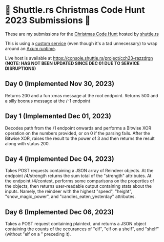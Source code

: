 # 🚀 Shuttle.rs Christmas Code Hunt 2023 Submissions 🎄

These are my submissions for the [Christmas Code Hunt](https://www.shuttle.rs/cch) hosted by [shuttle.rs](https://shuttle.rs/)

This is using a [custom service](https://docs.shuttle.rs/tutorials/custom-service) (even though it's a tad unnecessary) to wrap around an [Axum runtime](https://github.com/tokio-rs/axum).

Live host is available at https://console.shuttle.rs/project/cch23-razzdrgn
**(NOTE: HAS NOT BEEN UPDATED SINCE DEC 01 DUE TO SERVICE DISRUPTIONS)**

## Day 0 (Implemented Nov 30, 2023)

Returns 200 and a fun xmas message at the root endpoint.
Returns 500 and a silly boonus message at the /-1 endpoint

## Day 1 (Implemented Dec 01, 2023)

Decodes path from the /1 endpoint onwards and performs a Bitwise XOR operation on the numbers provided, or on 0 if the parsing fails.
After the Bitwise XOR, raises the result to the power of 3 and then returns the result along with status 200.

## Day 4 (Implemented Dec 04, 2023)

Takes POST requests containing a JSON array of Reindeer objects. At the endpoint /4/strength returns the sum total of the "strength" attributes.
At the endpoint /4/contest, performs some comparisons on the properties of the objects, then returns user-readable output containing stats about the inputs.
Namely, the reindeer with the highest "speed", "height", "snow_magic_power", and "candies_eaten_yesterday" attributes.

## Day 6 (Implemented Dec 06, 2023)

Takes a POST request containing plaintext, and returns a JSON object containing the counts of the occurances of
"elf", "elf on a shelf", and "shelf" (without "elf on a " preceding it).